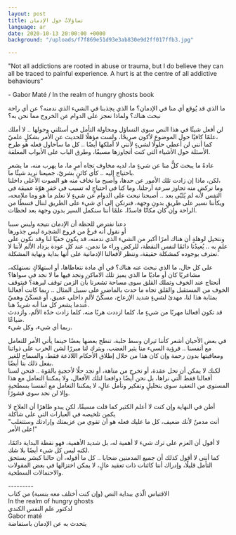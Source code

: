 ```yaml
---
layout: post
title: تساؤلاتٌ حول الإدمان
language: ar
date: 2020-10-13 20:00:00 +0000
background: "/uploads/f7f869e51d93e3ab830e9d2ff017ffb3.jpg"

---
```

"Not all addictions are rooted in abuse or trauma, but I do believe they can all be traced to painful experience. A hurt is at the centre of all addictive behaviours"

\- Gabor Maté / In the realm of hungry ghosts book

ما الذي قد يُوقع أي منا في الإدمان؟ ما الذي يجذبنا في الشيء الذي ندمنه؟ عن أي راحة نبحث هناك؟ ولماذا نعجز على الدوام عن الخروج مما نحن به؟

لن أفعل شيئًا في هذا النص سوى التساؤل ومحاولة التأمل في أسئلتي وحولها .. لا أملك علمًا كافيًا حول الموضوع لأكون صريحًا، ولست مؤهلًا للحديث عن الأمر بشكلٍ علميّ،  
 كما أنني لن أعطي حلولًا لشيءٍ لأنني لا أملكها أيضًا .. كل ما سأحاول فعله هو طرح الأسئلة حول الأشياء التي كنت أتجاوزها مسبقًا، وطرق الباب على الأبواب المغلقة.

عادةً ما يبحث كلٌّ منا عن شيءٍ ما، لديه مخاوف تجاه أمرٍ ما، ما يهرب منه، ما يشعر باحتياج إليه .. كأي كائنٍ بشريّ، جميعنا نريد شيئًا ما.  
 لكن، ماذا إن زادت تلك الأمور عن حدها، وأصبح ما نخاف منه هو الصوت الأعلى داخلنا،  
 وما نركض منه تجاوز سرعة أرجلنا، وما كنا في احتياجٍ له تسبب في حَفرِ هوّة عميقة في النفس لأنه لم يُلبّى بعد .. أصبحنا نبحث على الدوام عن شيءٍ لا نعلم ما هو وما ملامحه، ويكأننا نسير على طريقٍ بدونِ وجهة، فنرتكن إلى أي شيء على الطريق لننال قسطًا من الراحة وإن كان مكانًا فاسدًا، علمًا أننا سنكمل السير بدون وجهة بعد لحظات.

دعنا نفترض للحظة أن الإدمان نتيجة وليس سببا   
 أو نقول أنه فرعٌ من فروع الشجرة ليس جذورها  
 ونتخيل لوهلةٍ أن هناك أمرًا أكبر من الشيء الذي ندمنه، قد يكون خفيًا لنا وقد نكون على علمٍ به .. يُعيدُنا دائمًا لنفس النقطة، للركض وراء ما ندمن، عند كل عودة يزداد الألم لأننا لا نعترف بوجوده كمشكلة حقيقة، وننظر لأفعالنا الإدمانية على أنها بداية ونهاية المشكلة.

على كل حال، ما الذي نبحث عنه هناك؟ في أي مادة نتعاطاها، أو استهلاكٍ نستهلكه، مشاعريًا كان أو ماديًا ما الذي يميز تلك الاماكن ونجد فيها ما لا نجد في سواها؟  
 أنحتاج عند الخوف وتملك القلق سوى مساحة تشعرنا بأن الزمن توقف لبرهة؟ فيتوقف الخوف من المستقبل والقلق تجاه ما حدث بالماضي على سبيل المثال .. ربما كانت أفعالنا بمثابة هذا لنا، مهدئ لشيءٍ شديد الإزعاج، مسكِّنٌ لألمٍ داخلي عميق، أو مَسكَنٌ وهميّ عندما يشعر كل منا أنه شريدٌ هنا.  
 قد تكون أفعالنا مهربًا من شيءٍ ما، كلما ازددت هربًا منه، كلما زادت حدّة الألم، وازددتَ ضياعًا.  
 ربما أي شيء، وكل شيء.

في بعض الأحيان أشعر كأننا ثيران وسط حلبة، تنطح بعضها بعضًا حينما يأتي الأمر للتعامل مع أنفسنا .. فرؤية السيء منا يثير الغضب، ويترك لنا مبررًا لشن الحرب على ذواتنا ومعاقبتها بدون رحمة وإن كان هذا من خلال إطلاق الأحكام اللاذعة فقط، والسماح للغير بفعل ذلك بنا أيضًا.  
 لكنك لا يمكن أن تحل عقدة، أو تخرج من متاهة، أو تجد حلًا لأحجيةٍ بالقوة .. فنحن لسنا أفعالنا فقط الّتي نراها، بل نحن أيضًا دوافعنا لتلك الأفعال، ولا يمكننا التعامل مع هذا المستوى من التعقيد سوى بتحليلٍ وتفكير وتأمل عالٍ، لا يمكننا التعامل مع أنفسنا بسطحيةٍ وإلا لن نجد سوى قشورًا.

أظن في النهاية وإن كنت لا أعلم الكثير كما قلت مسبقًا، لكن يبدو ظاهرًا أن العلاج لا يكمن تلخيصه في العبارات التي على شاكلة   
 "أنت مدمنٌ لأنك ضعيف، كل ما عليك فعله هو أن تقوي من عزيمتك وإرادتك وستتغلب على الأمر!"

لا أقول أن العزم على ترك شيء لا أهمية له، بل شديد الأهمية، فهو نقطة البداية دائمًا، لكنه ليس كل شيء أيضًا بلا شك.  
 كما أنني لا أقول كذلك أن جميع المدمنين ضحايا .. كل ما أقوله، أن حالنا كبشر يستحق التأمل قليلًا، وإدراك أننا كائنات ذات تعقيد عالٍ، لا يمكن اختزالها في بعض المقولات والاحتمالات السطحية.

\---------  
 الاقتباس الّذي ببداية النص (وإن كنت أختلف معه بنسبة) من كتاب   
 In the realm of hungry ghosts  
 لدكتور علم النفس الكندي  
 Gabor maté  
 يتحدث به عن الإدمان باستفاضة